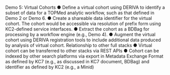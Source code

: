 Demo 5: Virtual Cohorts
●	Define a virtual cohort using DERIVA to identify a subset of data for a TOPMed analytic workflow, such as that defined in Demo 2 or Demo 6.
●	Create a shareable data identifier for the virtual cohort. The cohort would be accessible via resolution of prefix form using KC2-defined service interfaces.
●	Extract the cohort as a BDBag for processing by a workflow engine (e.g., Demo 4).
●	Augment the virtual cohort using DERIVA registration tools to include additional data produced by analysis of virtual cohort.
Relationship to other full stacks
●	Virtual cohort can be transferred to other stacks via REST APIs
●	Cohort can be indexed by other search platforms via export in Metadata Exchange Format as defined by KC7 (e.g., as discussed in KC7 document, BDBag) and identifier as defined by KC2 (e.g., a Minid)

